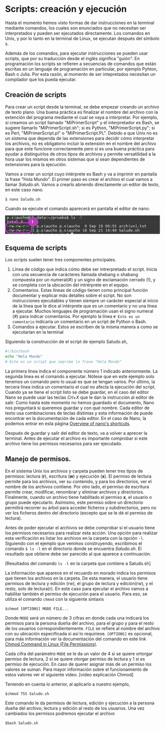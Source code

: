 # Scripts: creación y ejecución 

Hasta el momento hemos visto formas de dar instrucciones en la terminal mediante comandos, los cuales son enunciados que no necesitan ser interpretados y pueden ser 
ejecutados directamente. Los comandos en Unix, y por lo tanto en la terminal de Linux, se ejecutan después del símbolo `$`.

Además de los comandos, para ejecutar instrucciones se pueden usar scripts, que por su traducción desde el inglés significa "guión". En programación los scripts se 
refieren a secuencias de comandos que están escritas en un lenguaje de programación en particular, por ejemplo Pyhton, Bash o Julia. Por esta razón, al momento de ser 
intepretados necesitan un compilador que los pueda ejecutar. 

## Creación de scripts 

Para crear un script desde la terminal, se debe empezar creando un archivo de texto plano. Una buena práctica es finalizar el nombre del archivo con la extención del 
programa mediante el cual se vaya a interpretar. Por ejemplo, si creamos un script llamado "MiPrimerScript" y el interpretador es Bash, se sugiere llamarlo
"MiPrimerScript.sh"; si es Python, "MiPrimerScript.py"; si es Perl, "MiPrimerScript.pl" o "MiPrimerScript.PL". Debido a que Unix no es un sistema que dependa de las 
extensiones para decidir cómo interpretar los archivos, no es obligatorio incluir la extensión en el nombre del archivo para que este funcione correctamente pero sí es
una buena práctica para ayudar a distinguirlos de otros tipos de archivos y permite versatilidad a la hora usar los mismos en otros sistemas que sí sean dependientes
de extensiones para la ejecución. 

Vamos a crear un script cuyo intérprete es Bash y va a imprimir en pantalla la frase "Hola Mundo". El primer paso es crear el archivo el cual vamos a llamar *Saludo.sh*. 
Vamos a crearlo abriendo directamente un editor de texto, en este caso nano. 
```console
$ nano Saludo.sh
```

Cuando se ejecute el comando aparecerá en pantalla el editor de nano:

![Resultado del comando `ls -l` en la carpeta del archivo Saludo.sh](https://github.com/PaulaSiauchoU/BIOTECGEN/blob/main/Cursos/Manejo%20de%20Consola/PermisosArchivos.PNG)
## Esquema de scripts 
Los scripts suelen tener tres componentes principales. 
1. Línea de código que indica cómo debe ser intrerpretado el script. Inicia con una secuencia de carácteres llamada shebang o shabang compuesta por un numeral(#) y un signo de exclamación cerrado (!), y se completa con la ubicación del intrérprete en el equipo. 
2. Comentarios. Estas líneas de código tienen como principal función documentar y explicar más detalles sobre el script. No son instrucciones ejecutables y tienen siempre un carácter especial al inicio de la línea que le dice al intérprete que es un comentario y no una línea a ejecutar. Muchos lenguajes de programación usan el signo numeral (#) para indicar comentarios. Por ejemplo la línea `# Esto es un comentario` indicaría un comentario en un script de Python o Bash.
3. Comandos a ejecutar. Estos se escriben de la misma manera a como se ejecutarían en la terminal

Siguiendo la construcción de el script de ejemplo Saludo.sh, 

```bash
#!/bin/bash
echo "Hola Mundo"
# Este es un script que imprime la frase "Hola Mundo"
```
La primera línea indica el componente número 1 indicado anteriormente. La segunda línea es el comando a ejecutar. Nótese que en este ejemplo solo tenemos un comando pero lo usual es que se tengan varios. Por último, la tercera línea indica un comentario el cual no afecta la ejecución del script. 
Cuando ya se tiene el script listo se debe guardar, en el caso del editor Nano se puede usar las teclas *Crl*+*X* que le dan la instrucción al editor de salir. Como hasta este momento no hemos guardado el documento, Nano nos preguntará si queremos guardar y con qué nombre. Cada editor de texto usa combinaciones de teclas distintas y esta información de puede encontrar en la documentación de cada editor. En el caso de Nano, la podemos entrar en esta página [Overview of nano's shortcuts](https://www.nano-editor.org/dist/latest/cheatsheet.html).

Después de guardar y salir del editor de texto, va a volver a aprecer la terminal. Antes de ejecutar el archivo es importante comprobar si este archivo tiene los permisos necesarios para ser ejecutado. 

## Manejo de permisos. 
En el sistema Unix los archivos y carpeta pueden tener tres tipos de permisos: lectura (**r**), escritura (**w**) y ejecución (**x**). El permiso de lectura permite para los archivos, ver su contenido, y para los directorios, ver el nombre de los archivos contiene. Por otro lado, el permiso de escritura permite crear, modificar, renombrar y eliminar archivos y directorios. Finalmente, cuando un archivo tiene habilitado el permiso **x**, el usuario o grupo puede ejecutarlo. Asimismo, este permiso sobre un directorio permitirá recorrer su árbol para acceder ficheros y subdirectorios, pero no ver los ficheros dentro del directorio (excepto que se le dé el permiso de lectura). 

Antes de poder ejecutar el archivos se debe comprobar si el usuario tiene los permisos necesarios para realizar esta acción. Una opción para realizar esta verificación es listar los archivos en la carpeta con la opción `-l`. Siguiendo con el ejemplo que venimos construyendo, escribimos el comando `$ ls -l` en el directorio donde se encuentra *Saludo.sh*. El resultado que obtiene debe ser parecido al que aparece a continuación. 

[Resultados del comando `ls -l` en la carpeta que contiene a Saludo.sh]

La información que aparece en el recuardo en morado indica los permisos que tienen los archivos en la carpeta. De esta manera, el usuario tiene permisos de lectura y edición (rw), el grupo de lectura y edición(rw), y el resto, solo de lectura(r). En este caso para ejecutar el archivo vamos a habilitar también el permiso de ejecución para el usuario. Para eso, se utiliza el comando `chmod` con la siguiente sintaxis

```console 
$chmod [OPTIONS] MODE FILE...
```
Donde `MODE` será un número de 3 cifras en donde cada una indicará los permisos para la persona dueña del archivo, para el grupo y para el resto de los usuarios correspondientemente. `FILE` se refiere al nombre del archivo con su ubicación especificada si así lo requiriese. `[OPTIONS]` es opcional, para más información ver la documentación del comando en este link [Chmod Command in Linux (File Permissions)](https://linuxize.com/post/chmod-command-in-linux/). 

Cada cifra del parámetro `MODE` se le da un valor de 4 si se quiere ortorgar permiso de lectura, 2 si se quiere otorgar permiso de lectura y 1 si es permiso de ejecución. En caso de querer asignar más de un permiso los valores se suman. Para mayor información sobre el funcionamiento de estos valores ver el siguiente video. 
[video explicación Chmod]

Teniendo en cuenta lo anterior, al aplicarlo a nuestro ejemplo, 
```console
$chmod 755 Saludo.sh
```
Este comando le da permisos de lectura, edición y ejecución a la persona dueña del archivo; lectura y edición al resto de los usuarios. 
Una vez cambiados los permisos podremos ejecutar el archivo
```console
$bash Saludo.sh
```
